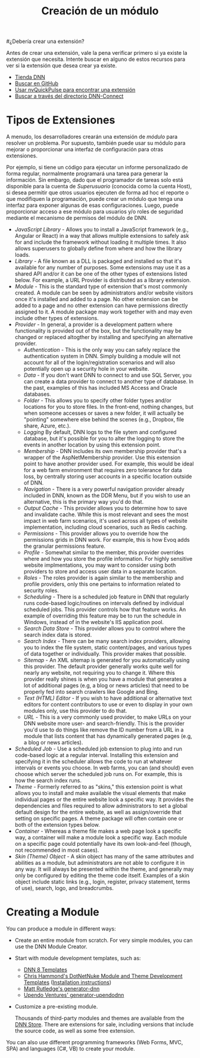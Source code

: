 ﻿---
uid: developers-extensions-overview
locale: es
title: Creación de un módulo 
dnnversion: 09.02.00
related-topics: dnn-manifest-schema,module-features,module-architecture,about-evs
links: ["[DNN Module APIs](https://www.dnnsoftware.com/dnn-api/)","[DNN 8 API Reference](https://www.dnnsoftware.com/dnn-api/)","[DNN Wiki: Module Development](https://www.dnnsoftware.com/wiki/module-development/)","[DNN Community Blog: Module Development series by Clinton Patterson](https://www.dnnsoftware.com/community-blog/cid/155064/module-development-for-non-developers-skinners-dnn-beginners--blog-series-intro/)","[Using the new Module Development Templates for DotNetNuke 7 by Chris Hammond](https://www.chrishammond.com/blog/itemid/2616/using-the-new-module-development-templates-for-dot/)"]
---

#¿Debería crear una extensión?

Antes de crear una extensión, vale la pena verificar primero si ya existe la extensión que necesita. Intente buscar en alguno de estos recursos para ver si la extensión que desea crear ya existe.

* [Tienda DNN](https://store.dnnsoftware.com/)
* [Buscar en GitHub](https://github.com/search?q=dnn)
* [Usar nvQuickPulse para encontrar una extensión](https://github.com/nvisionative/nvQuickPulse/blob/master/README.md)
* [Buscar a través del directorio DNN-Connect](https://www.dnn-connect.org/community/community-extensions)

# Tipos de Extensiones

A menudo, los desarrolladores crearán una extensión de _módulo_ para resolver un problema. Por supuesto, también puede usar su módulo para mejorar o proporcionar una interfaz de configuración para otras extensiones.

Por ejemplo, si tiene un código para ejecutar un informe personalizado de forma regular, normalmente programará una tarea para generar la información. Sin embargo, dado que el programador de tareas solo está disponible para la cuenta de _Superusuario_ (conocida como la cuenta Host), si desea permitir que otros usuarios ejecuten de forma ad hoc el reporte o que modifiquen la programación, puede crear un módulo que tenga una interfaz para exponer algunas de esas configuraciones. Luego, puede proporcionar acceso a ese módulo para usuarios y/o roles de seguridad mediante el mecanismo de permisos del módulo de DNN.

*   *JavaScript Library* - Allows you to install a JavaScript framework (e.g., Angular or React) in a way that allows multiple extensions to safely ask for and include the framework without loading it multiple times. It also allows superusers to globally define from where and how the library loads.  
*   *Library* - A file known as a DLL is packaged and installed so that it's available for any number of purposes. Some extensions may use it as a shared API and/or it can be one of the other types of extensions listed below.  For example, a URL Provider is distributed as a library extension.  
*   *Module* - This is the standard type of extension that's most commonly created. A module can be seen by administrators and/or website visitors once it's installed and added to a page. No other extension can be added to a page and no other extension can have permissions directly assigned to it. A module package may work together with and may even include other types of extensions.  
*   *Provider* - In general, a provider is a development pattern where functionality is provided out of the box, but the functionality may be changed or replaced altogther by installing and specifying an alternative provider.  
    *   *Authentication* - This is the only way you can safely replace the authentication system in DNN. Simply building a module will not account for all of the login/registration scenarios and will also potentially open up a security hole in your website.  
    *   *Data* - If you don't want DNN to connect to and use SQL Server, you can create a data provider to connect to another type of database. In the past, examples of this has included MS Access and Oracle databases.  
    *   *Folder* - This allows you to specify other folder types and/or locations for you to store files. In the front-end, nothing changes, but when someone accesses or saves a new folder, it will actually be "pointing" somewhere else behind the scenes (e.g., Dropbox, file share, Azure, etc.).  
    *   *Logging* By default, DNN logs to the file sytem and configured database, but it's possible for you to alter the logging to store the events in another location by using this extension point.  
    *   *Membership* - DNN includes its own membership provider that's a wrapper of the AspNetMembership provider. Use this extension point to have another provider used. For example, this would be ideal for a web farm environment that requires zero tolerance for data loss, by centrally storing user accounts in a specific location outside of DNN.  
    *   *Navigation* - There is a very powerful navigation provider already included in DNN, known as the DDR Menu, but if you wish to use an alternative, this is the primary way you'd do that.  
    *   *Output Cache* - This provider allows you to determine how to save and invalidate cache. While this is most relevant and sees the most impact in web farm scenarios, it's used across all types of website implementation, including cloud scenarios, such as Redis caching.  
    *   *Permissions* - This provider allows you to override how the permissions grids in DNN work.  For example, this is how Evoq adds the granular permissions feature.  
    *   *Profile* - Somewhat similar to the member, this provider overrides where and how you store the profile information. For highly sensitive website implmentations, you may want to consider using both providers to store and access user data in a separate location.   
    *   *Roles* - The roles provider is again similar to the membership and profile providers, only this one pertains to information related to security roles.  
    *   *Scheduling* - There is a scheduled job feature in DNN that regularly runs code-based logic/routines on intervals defined by individual scheduled jobs. This provider controls how that feature works. An example of overriding this feature may be to run the schedule in Windows, instead of in the website's IIS application pool.  
    *   *Search Data Store* - This provider allows you to control where the search index data is stored.  
    *   *Search Index* - There can be many search index providers, allowing you to index the file system, static content/pages, and various types of data together or individually. This provider makes that possible.   
    *   *Sitemap* - An XML sitemap is generated for you automatically using this provider.  The default provider generally works quite well for nearly any website, not requiring you to change it. Where this provider really shines is when you have a module that generates a lot of additional pages (e.g, a blog or news articles) that need to be properly fed into search crawlers like Google and Bing.  
    *   *Text (HTML) Editor* - If you wish to have additional or alternative text editors for content contributors to use or even to display in your own modules only, use this provider to do that.  
    *   *URL* - This is a very commonly used provider, to make URLs on your DNN website more user- and search-friendly. This is the provider you'd use to do things like remove the ID number from a URL in a module that lists content that has dynamically generated pages (e.g, a blog or news articles).   
*   *Scheduled Job* - Use a scheduled job extension to plug into and run code-based logic at a regular interval. Installing this extension and specifying it in the scheduler allows the code to run at whatever intervals or events you choose. In web farms, you can (and should) even choose which server the scheduled job runs on. For example, this is how the search index runs.  
*   *Theme* - Formerly referred to as "skins," this extension point is what allows you to install and make available the visual elements that make individual pages or the entire website look a specific way. It provides the dependencies and files required to allow administrators to set a global default design for the entire website, as well as assign/override that setting on specific pages. A theme package will often contain one or both of the extension types below.  
   *   *Container* - Whereas a theme file makes a web page look a specific way, a container will make a module look a specific way.  Each module on a specific page could potentially have its own look-and-feel (though, not recommended in most cases).   
   *   *Skin (Theme) Object* - A skin object has many of the same attributes and abilities as a module, but administrators are not able to configure it in any way.  It will always be presented within the theme, and generally may only be configured by editing the theme code itself. Examples of a skin object include static links (e.g., login, register, privacy statement, terms of use), search, logo, and breadcrumbs.  

# Creating a Module  

You can produce a module in different ways:

*   Create an entire module from scratch. For very simple modules, you can use the DNN Module Creator.
*   Start with module development templates, such as:
    *   [DNN 8 Templates](https://github.com/dnnsoftware/DNN.Templates/releases/)
    *   [Chris Hammond's DotNetNuke Module and Theme Development Templates](https://github.com/ChrisHammond/DNNTemplates/) ([Installation instructions](https://www.chrishammond.com/blog/itemid/2616/using-the-new-module-development-templates-for-dot/))
    *   [Matt Rutledge's generator-dnn](https://github.com/mtrutledge/generator-dnn)
    *   [Upendo Ventures' generator-upendodnn](https://github.com/UpendoVentures/generator-upendodnn)
*   Customize a pre-existing module.

    Thousands of third-party modules and themes are available from the [DNN Store](https://store.dnnsoftware.com). There are extensions for sale, including versions that include the source code, as well as some free extension.



You can also use different programming frameworks (Web Forms, MVC, SPA) and languages (C#, VB) to create your module.
